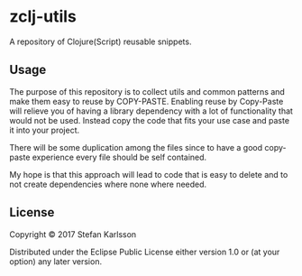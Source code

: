 # zclj-utils

A repository of Clojure(Script) reusable snippets.

## Usage

The purpose of this repository is to collect utils and common patterns and make them easy to reuse by COPY-PASTE. Enabling reuse by Copy-Paste will relieve you of having a library dependency with a lot of functionality that would not be used. Instead copy the code that fits your use case and paste it into your project.

There will be some duplication among the files since to have a good copy-paste experience every file should be self contained.

My hope is that this approach will lead to code that is easy to delete and to not create dependencies where none where needed.

## License

Copyright © 2017 Stefan Karlsson

Distributed under the Eclipse Public License either version 1.0 or (at
your option) any later version.
